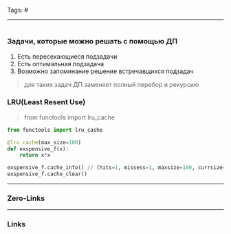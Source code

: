 Tags: #
____
# 

### Задачи, которые можно решать с помощью ДП
1. Есть пересекающиеся подзадачи
2. Есть оптимальная подзадача
3. Возможно запоминание решение встречавщихся подзадач
> для таких задач ДП заменяет полный перебор и рекурсию

### LRU(Least Resent Use)
>from functools import lru_cache


```python
from functools import lru_cashe

@lru_cache(max_size=100)
def exspensive_f(x):
	return x*x

exspensive_f.cache_info() // (hits=1, missess=1, maxsize=100, currsize=1)
exspensive_f.cache_clear()
```
____
### Zero-Links

____
### Links